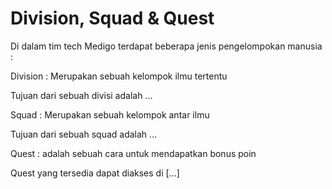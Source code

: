 # Division, Squad & Quest

Di dalam tim tech Medigo terdapat beberapa jenis pengelompokan manusia :

Division : Merupakan sebuah kelompok ilmu tertentu

Tujuan dari sebuah divisi adalah ...

Squad : Merupakan sebuah kelompok antar ilmu

Tujuan dari sebuah squad adalah ...

Quest : adalah sebuah cara untuk mendapatkan bonus poin

Quest yang tersedia dapat diakses di [...]